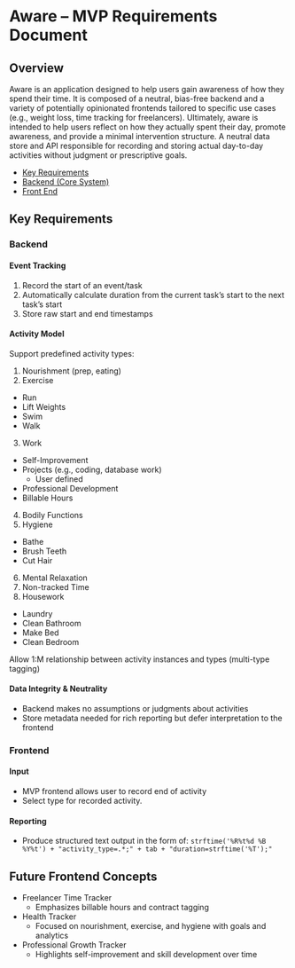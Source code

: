 Aware – MVP Requirements Document
============================

Overview
--------

Aware is an application designed to help users gain awareness of how they spend their time. It is composed of a neutral, bias-free backend and a variety of potentially opinionated frontends tailored to specific use cases (e.g., weight loss, time tracking for freelancers).  Ultimately, aware is intended to help users reflect on how they actually spent their day, promote awareness, and provide a minimal intervention structure.  A neutral data store and API responsible for recording and storing actual day-to-day activities without judgment or prescriptive goals.

* [Key Requirements](#Key-Requirements)
* [Backend (Core System)](#Backend)
* [Front End](#FrontEnd)


Key Requirements
----------------

### Backend
#### Event Tracking
1. Record the start of an event/task
2. Automatically calculate duration from the current task’s start to the next task’s start
3. Store raw start and end timestamps

#### Activity Model
Support predefined activity types:
1. Nourishment (prep, eating)
2. Exercise
* Run
* Lift Weights
* Swim
* Walk
3. Work
* Self-Improvement
* Projects (e.g., coding, database work)
    * User defined
* Professional Development
* Billable Hours
4. Bodily Functions
5. Hygiene
* Bathe
* Brush Teeth
* Cut Hair
6. Mental Relaxation
7. Non-tracked Time
8. Housework
* Laundry
* Clean Bathroom
* Make Bed
* Clean Bedroom

Allow 1:M relationship between activity instances and types (multi-type tagging)

#### Data Integrity & Neutrality

* Backend makes no assumptions or judgments about activities
* Store metadata needed for rich reporting but defer interpretation to the frontend

### Frontend

#### Input

* MVP frontend allows user to record end of activity
* Select type for recorded activity.

#### Reporting

* Produce structured text output in the form of:
    ```strftime('%R%t%d %B %Y%t') + "activity_type=.*;" + tab + "duration=strftime('%T');"```

Future Frontend Concepts
------------------------

* Freelancer Time Tracker
    * Emphasizes billable hours and contract tagging
* Health Tracker
    * Focused on nourishment, exercise, and hygiene with goals and analytics
* Professional Growth Tracker
    * Highlights self-improvement and skill development over time
